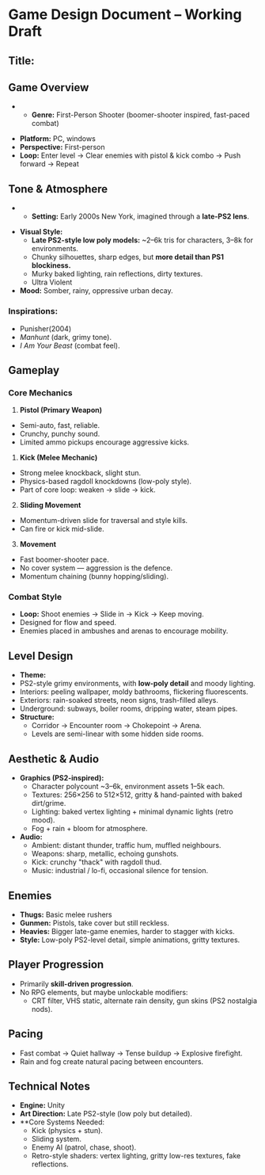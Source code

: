 # **Game Design Document – Working Draft**

## Title: 
## **Game Overview**
+ - **Genre:** First-Person Shooter (boomer-shooter inspired, fast-paced combat)
- **Platform:** PC, windows
- **Perspective:** First-person
- **Loop:** Enter level → Clear enemies with pistol & kick combo → Push forward → Repeat

## **Tone & Atmosphere**
+ - **Setting:** Early 2000s New York, imagined through a **late-PS2 lens**.
- **Visual Style:**
    - **Late PS2-style low poly models:** ~2–6k tris for characters, 3–8k for environments.
    - Chunky silhouettes, sharp edges, but **more detail than PS1 blockiness.**
    - Murky baked lighting, rain reflections, dirty textures.
    - Ultra Violent 
- **Mood:** Somber, rainy, oppressive urban decay.
### **Inspirations:**
- Punisher(2004)
- _Manhunt_ (dark, grimy tone).
- _I Am Your Beast_ (combat feel).
## **Gameplay**
### **Core Mechanics**

1. **Pistol (Primary Weapon)**
- Semi-auto, fast, reliable.
- Crunchy, punchy sound.
- Limited ammo pickups encourage aggressive kicks.
  
1. **Kick (Melee Mechanic)**
- Strong melee knockback, slight stun.
- Physics-based ragdoll knockdowns (low-poly style).
- Part of core loop: weaken → slide → kick.

2. **Sliding Movement**
- Momentum-driven slide for traversal and style kills.
- Can fire or kick mid-slide.

3. **Movement**
- Fast boomer-shooter pace.
- No cover system — aggression is the defence.
- Momentum chaining (bunny hopping/sliding).

### **Combat Style**
- **Loop:** Shoot enemies → Slide in → Kick → Keep moving.
- Designed for flow and speed.
- Enemies placed in ambushes and arenas to encourage mobility.

## **Level Design**
- **Theme:**
- PS2-style grimy environments, with **low-poly detail** and moody lighting.
- Interiors: peeling wallpaper, moldy bathrooms, flickering fluorescents.
- Exteriors: rain-soaked streets, neon signs, trash-filled alleys.
- Underground: subways, boiler rooms, dripping water, steam pipes.
- **Structure:**
    - Corridor → Encounter room → Chokepoint → Arena.
    - Levels are semi-linear with some hidden side rooms.

## **Aesthetic & Audio**
- **Graphics (PS2-inspired):**
    - Character polycount ~3–6k, environment assets 1–5k each.
    - Textures: 256×256 to 512×512, gritty & hand-painted with baked dirt/grime.
    - Lighting: baked vertex lighting + minimal dynamic lights (retro mood).
    - Fog + rain + bloom for atmosphere.
- **Audio:**
    - Ambient: distant thunder, traffic hum, muffled neighbours.
    - Weapons: sharp, metallic, echoing gunshots.
    - Kick: crunchy "thack" with ragdoll thud.
    - Music: industrial / lo-fi, occasional silence for tension.

## **Enemies**
- **Thugs:** Basic melee rushers
- **Gunmen:** Pistols, take cover but still reckless.
- **Heavies:** Bigger late-game enemies, harder to stagger with kicks.
- **Style:** Low-poly PS2-level detail, simple animations, gritty textures.

## **Player Progression**
- Primarily **skill-driven progression**.
- No RPG elements, but maybe unlockable modifiers:
    - CRT filter, VHS static, alternate rain density, gun skins (PS2 nostalgia nods).

## **Pacing**
- Fast combat → Quiet hallway → Tense buildup → Explosive firefight.
- Rain and fog create natural pacing between encounters.

## **Technical Notes**

- **Engine:** Unity
- **Art Direction:** Late PS2-style (low poly but detailed).
- **Core Systems Needed:
    - Kick (physics + stun).
    - Sliding system.
    - Enemy AI (patrol, chase, shoot).
    - Retro-style shaders: vertex lighting, gritty low-res textures, fake reflections.